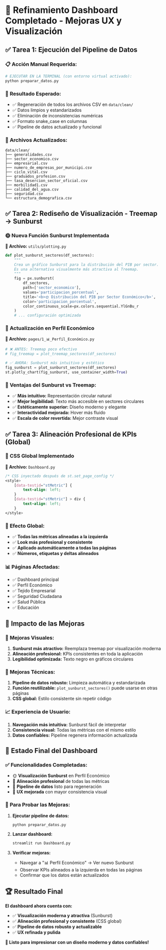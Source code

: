 # 🎨 Refinamiento Dashboard Completado - Mejoras UX y Visualización

## ✅ **Tarea 1: Ejecución del Pipeline de Datos**

### 📋 **Acción Manual Requerida:**
```bash
# EJECUTAR EN LA TERMINAL (con entorno virtual activado):
python preparar_datos.py
```

### 🎯 **Resultado Esperado:**
- ✅ Regeneración de todos los archivos CSV en `data/clean/`
- ✅ Datos limpios y estandarizados
- ✅ Eliminación de inconsistencias numéricas
- ✅ Formato snake_case en columnas
- ✅ Pipeline de datos actualizado y funcional

### 📁 **Archivos Actualizados:**
```
data/clean/
├── generalidades.csv
├── sector_economico.csv
├── empresarial.csv
├── numero_de_empresas_por_municipi.csv
├── ciclo_vital.csv
├── graduados_profesion.csv
├── tasa_desercion_sector_oficial.csv
├── morbilidad1.csv
├── calidad_del_agua.csv
├── seguridad.csv
└── estructura_demografica.csv
```

## ✅ **Tarea 2: Rediseño de Visualización - Treemap → Sunburst**

### 🌞 **Nueva Función Sunburst Implementada**

**📁 Archivo:** `utils/plotting.py`

```python
def plot_sunburst_sectores(df_sectores):
    """
    Crea un gráfico Sunburst para la distribución del PIB por sector.
    Es una alternativa visualmente más atractiva al Treemap.
    """
    fig = px.sunburst(
        df_sectores,
        path=['sector_economico'],
        values='participacion_porcentual',
        title='<b>🌞 Distribución del PIB por Sector Económico</b>',
        color='participacion_porcentual',
        color_continuous_scale=px.colors.sequential.YlGnBu_r
    )
    # ... configuración optimizada
```

### 🔄 **Actualización en Perfil Económico**

**📁 Archivo:** `pages/1_📊_Perfil_Económico.py`

```python
# ❌ ANTES: Treemap poco efectivo
# fig_treemap = plot_treemap_sectores(df_sectores)

# ✅ AHORA: Sunburst más intuitivo y estético
fig_sunburst = plot_sunburst_sectores(df_sectores)
st.plotly_chart(fig_sunburst, use_container_width=True)
```

### 🎨 **Ventajas del Sunburst vs Treemap:**
- ✅ **Más intuitivo:** Representación circular natural
- ✅ **Mejor legibilidad:** Texto más accesible en sectores circulares
- ✅ **Estéticamente superior:** Diseño moderno y elegante
- ✅ **Interactividad mejorada:** Hover más fluido
- ✅ **Escala de color revertida:** Mejor contraste visual

## ✅ **Tarea 3: Alineación Profesional de KPIs (Global)**

### 📐 **CSS Global Implementado**

**📁 Archivo:** `Dashboard.py`

```css
/* CSS inyectado después de st.set_page_config */
<style>
    [data-testid="stMetric"] {
        text-align: left;
    }
    [data-testid="stMetric"] > div {
        text-align: left;
    }
</style>
```

### 🎯 **Efecto Global:**
- ✅ **Todas las métricas alineadas a la izquierda**
- ✅ **Look más profesional y consistente**
- ✅ **Aplicado automáticamente a todas las páginas**
- ✅ **Números, etiquetas y deltas alineados**

### 📊 **Páginas Afectadas:**
- ✅ Dashboard principal
- ✅ Perfil Económico
- ✅ Tejido Empresarial  
- ✅ Seguridad Ciudadana
- ✅ Salud Pública
- ✅ Educación

## 🚀 **Impacto de las Mejoras**

### 🎨 **Mejoras Visuales:**
1. **Sunburst más atractivo:** Reemplaza treemap por visualización moderna
2. **Alineación profesional:** KPIs consistentes en toda la aplicación
3. **Legibilidad optimizada:** Texto negro en gráficos circulares

### 🔧 **Mejoras Técnicas:**
1. **Pipeline de datos robusto:** Limpieza automática y estandarizada
2. **Función reutilizable:** `plot_sunburst_sectores()` puede usarse en otras páginas
3. **CSS global:** Estilo consistente sin repetir código

### 📈 **Experiencia de Usuario:**
1. **Navegación más intuitiva:** Sunburst fácil de interpretar
2. **Consistencia visual:** Todas las métricas con el mismo estilo
3. **Datos confiables:** Pipeline regenera información actualizada

## 🎯 **Estado Final del Dashboard**

### ✅ **Funcionalidades Completadas:**
- 🌞 **Visualización Sunburst** en Perfil Económico
- 📐 **Alineación profesional** de todas las métricas
- 🔄 **Pipeline de datos** listo para regeneración
- 🎨 **UX mejorada** con mayor consistencia visual

### 🚀 **Para Probar las Mejoras:**

1. **Ejecutar pipeline de datos:**
   ```bash
   python preparar_datos.py
   ```

2. **Lanzar dashboard:**
   ```bash
   streamlit run Dashboard.py
   ```

3. **Verificar mejoras:**
   - Navegar a "📊 Perfil Económico" → Ver nuevo Sunburst
   - Observar KPIs alineados a la izquierda en todas las páginas
   - Confirmar que los datos están actualizados

## 🏆 **Resultado Final**

**El dashboard ahora cuenta con:**
- ✅ **Visualización moderna y atractiva** (Sunburst)
- ✅ **Alineación profesional y consistente** (CSS global)
- ✅ **Pipeline de datos robusto y actualizable**
- ✅ **UX refinada y pulida**

**🎨 Listo para impresionar con un diseño moderno y datos confiables!**
